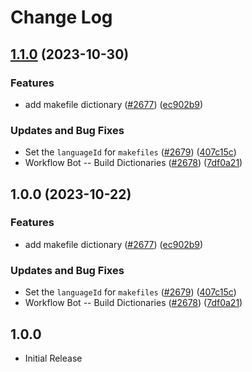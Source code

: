 # Change Log

## [1.1.0](https://github.com/mwarres/cspell-dicts/compare/@cspell/dict-makefile-v1.0.0...@cspell/dict-makefile@1.1.0) (2023-10-30)


### Features

* add makefile dictionary ([#2677](https://github.com/mwarres/cspell-dicts/issues/2677)) ([ec902b9](https://github.com/mwarres/cspell-dicts/commit/ec902b96cce9c6378acfd6d795b5e300da940c6c))


### Updates and Bug Fixes

* Set the `languageId` for `makefiles` ([#2679](https://github.com/mwarres/cspell-dicts/issues/2679)) ([407c15c](https://github.com/mwarres/cspell-dicts/commit/407c15c84a4028d8ff6d66b5aa3516b776514e81))
* Workflow Bot -- Build Dictionaries ([#2678](https://github.com/mwarres/cspell-dicts/issues/2678)) ([7df0a21](https://github.com/mwarres/cspell-dicts/commit/7df0a2176796ef118ffb390e642ef1826ea67610))

## 1.0.0 (2023-10-22)


### Features

* add makefile dictionary ([#2677](https://github.com/streetsidesoftware/cspell-dicts/issues/2677)) ([ec902b9](https://github.com/streetsidesoftware/cspell-dicts/commit/ec902b96cce9c6378acfd6d795b5e300da940c6c))


### Updates and Bug Fixes

* Set the `languageId` for `makefiles` ([#2679](https://github.com/streetsidesoftware/cspell-dicts/issues/2679)) ([407c15c](https://github.com/streetsidesoftware/cspell-dicts/commit/407c15c84a4028d8ff6d66b5aa3516b776514e81))
* Workflow Bot -- Build Dictionaries ([#2678](https://github.com/streetsidesoftware/cspell-dicts/issues/2678)) ([7df0a21](https://github.com/streetsidesoftware/cspell-dicts/commit/7df0a2176796ef118ffb390e642ef1826ea67610))

## 1.0.0

- Initial Release
